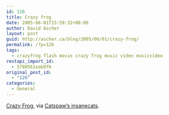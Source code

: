 ```yaml
---
id: 126
title: Crazy frog
date: 2005-06-01T15:59:32+00:00
author: David Ascher
layout: post
guid: http://ascher.ca/blog/2005/06/01/crazy-frog/
permalink: /?p=126
tags:
  - crazyfrog flash movie crazy frog music video musicvideo
restapi_import_id:
  - 5780561eab8f6
original_post_id:
  - "126"
categories:
  - General
---
```

[Crazy Frog](http://norrlandsguld.privaten.nu/frog.swf), via [Catspaw&#8217;s insanecats](http://insanecats.com/).